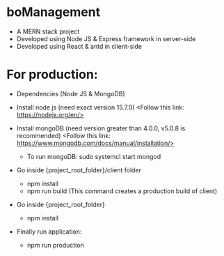 # boManagement
 - A MERN stack project
 - Developed using Node JS & Express framework in server-side
 - Developed using React & antd in client-side

# For production:
  - Dependencies (Node JS & MongoDB)

  - Install node js (need exact version 15.7.0)
    <Follow this link: https://nodejs.org/en/>

  - Install mongoDB (need version greater than 4.0.0, v5.0.8 is recommended)
    <Follow this link: https://www.mongodb.com/docs/manual/installation/>
    - To run mongoDB: sudo systemcl start mongod

  - Go inside {project_root_folder}/client folder
    - npm install
    - npm run build (This command creates a production build of client)

  - Go inside {project_root_folder}
    - npm install

  - Finally run application:
    - npm run production
